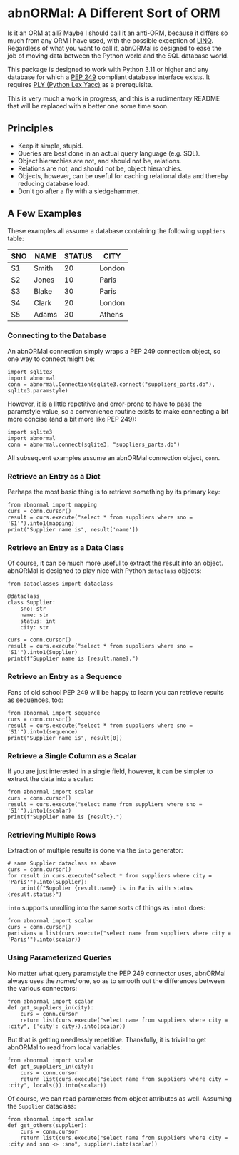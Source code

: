abnORMal: A Different Sort of ORM
=================================

Is it an ORM at all? Maybe I should call it an anti-ORM, because it
differs so much from any ORM I have used, with the possible exception of
[LINQ](https://en.wikipedia.org/wiki/Language_Integrated_Query).
Regardless of what you want to call it, abnORMal is designed to ease the
job of moving data between the Python world and the SQL database world.

This package is designed to work with Python 3.11 or higher and any
database for which a [PEP 249](https://peps.python.org/pep-0249/)
compliant database interface exists. It requires [PLY (Python Lex
Yacc)](http://www.dabeaz.com/ply/) as a prerequisite.

This is very much a work in progress, and this is a rudimentary README
that will be replaced with a better one some time soon.

Principles
----------

-   Keep it simple, stupid.
-   Queries are best done in an actual query language (e.g. SQL).
-   Object hierarchies are not, and should not be, relations.
-   Relations are not, and should not be, object hierarchies.
-   Objects, however, can be useful for caching relational data and
    thereby reducing database load.
-   Don't go after a fly with a sledgehammer.

A Few Examples
--------------

These examples all assume a database containing the following
`suppliers` table:

<table>
<thead>
<tr class="header">
<th>SNO</th>
<th>NAME</th>
<th>STATUS</th>
<th>CITY</th>
</tr>
</thead>
<tbody>
<tr class="odd">
<td>S1</td>
<td>Smith</td>
<td>20</td>
<td>London</td>
</tr>
<tr class="even">
<td>S2</td>
<td>Jones</td>
<td>10</td>
<td>Paris</td>
</tr>
<tr class="odd">
<td>S3</td>
<td>Blake</td>
<td>30</td>
<td>Paris</td>
</tr>
<tr class="even">
<td>S4</td>
<td>Clark</td>
<td>20</td>
<td>London</td>
</tr>
<tr class="odd">
<td>S5</td>
<td>Adams</td>
<td>30</td>
<td>Athens</td>
</tr>
</tbody>
</table>

### Connecting to the Database

An abnORMal connection simply wraps a PEP 249 connection object, so one
way to connect might be:

    import sqlite3
    import abnormal
    conn = abnormal.Connection(sqlite3.connect("suppliers_parts.db"), sqlite3.paramstyle)

However, it is a little repetitive and error-prone to have to pass the
paramstyle value, so a convenience routine exists to make connecting a
bit more concise (and a bit more like PEP 249):

    import sqlite3
    import abnormal
    conn = abnormal.connect(sqlite3, "suppliers_parts.db")

All subsequent examples assume an abnORMal connection object, `conn`.

### Retrieve an Entry as a Dict

Perhaps the most basic thing is to retrieve something by its primary
key:

    from abnormal import mapping
    curs = conn.cursor()
    result = curs.execute("select * from suppliers where sno = 'S1'").into1(mapping)
    print("Supplier name is", result['name'])

### Retrieve an Entry as a Data Class

Of course, it can be much more useful to extract the result into an
object. abnORMal is designed to play nice with Python `dataclass`
objects:

    from dataclasses import dataclass

    @dataclass
    class Supplier:
        sno: str
        name: str
        status: int
        city: str

    curs = conn.cursor()
    result = curs.execute("select * from suppliers where sno = 'S1'").into1(Supplier)
    print(f"Supplier name is {result.name}.")

### Retrieve an Entry as a Sequence

Fans of old school PEP 249 will be happy to learn you can retrieve
results as sequences, too:

    from abnormal import sequence
    curs = conn.cursor()
    result = curs.execute("select * from suppliers where sno = 'S1'").into1(sequence)
    print("Supplier name is", result[0])

### Retrieve a Single Column as a Scalar

If you are just interested in a single field, however, it can be simpler
to extract the data into a scalar:

    from abnormal import scalar
    curs = conn.cursor()
    result = curs.execute("select name from suppliers where sno = 'S1'").into1(scalar)
    print(f"Supplier name is {result}.")

### Retrieving Multiple Rows

Extraction of multiple results is done via the `into` generator:

    # same Supplier dataclass as above
    curs = conn.cursor()
    for result in curs.execute("select * from suppliers where city = 'Paris'").into(Supplier):
        print(f"Supplier {result.name} is in Paris with status {result.status}")

`into` supports unrolling into the same sorts of things as `into1` does:

    from abnormal import scalar
    curs = conn.cursor()
    parisians = list(curs.execute("select name from suppliers where city = 'Paris'").into(scalar))

### Using Parameterized Queries

No matter what query paramstyle the PEP 249 connector uses, abnORMal
always uses the *named* one, so as to smooth out the differences between
the various connectors:

    from abnormal import scalar
    def get_suppliers_in(city):
        curs = conn.cursor
        return list(curs.execute("select name from suppliers where city = :city", {'city': city}).into(scalar))

But that is getting needlessly repetitive. Thankfully, it is trivial to
get abnORMal to read from local variables:

    from abnormal import scalar
    def get_suppliers_in(city):
        curs = conn.cursor
        return list(curs.execute("select name from suppliers where city = :city", locals()).into(scalar))

Of course, we can read parameters from object attributes as well.
Assuming the `Supplier` dataclass:

    from abnormal import scalar
    def get_others(supplier):
        curs = conn.cursor
        return list(curs.execute("select name from suppliers where city = :city and sno <> :sno", supplier).into(scalar))
